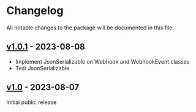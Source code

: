 # Changelog

All notable changes to the package will be documented in this file.

## [v1.0.1](https://github.com/upmind-automation/webhook-endpoint/releases/tag/v1.0.1) - 2023-08-08

- Implement JsonSerializable on Webhook and WebhookEvent classes
- Test JsonSerializable

## [v1.0](https://github.com/upmind-automation/webhook-endpoint/releases/tag/v1.0) - 2023-08-07

Initial public release
